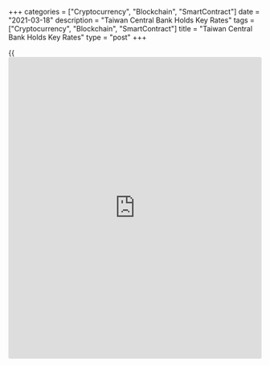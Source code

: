 +++
categories = ["Cryptocurrency", "Blockchain", "SmartContract"]
date = "2021-03-18"
description = "Taiwan Central Bank Holds Key Rates"
tags = ["Cryptocurrency", "Blockchain", "SmartContract"]
title = "Taiwan Central Bank Holds Key Rates"
type = "post"
+++

{{<iframe id="large-banner" src="https://www.bounty.group/#slide=11.0" width="100%" height="600" scrolling="no" style="border: 0px solid rgb(216, 221, 230); border-radius: 3px;">}}

Taiwan's central bank left its key interest rates unchanged, as widely
expected, and raised its growth projection citing robust exports and
investment.

Policymakers decided to hold the benchmark rate at a record low 1.125
percent.

Taiwan's export growth is expected to gather pace amid faster recoveries
across major economies and private investment to gain strength from
robust exports. Private consumption is forecast to grow moderately.

The central bank raised its 2021 economic growth outlook to 4.53 percent
from 3.7 percent.

The bank projected that consumer price inflation and core inflation
rates to be 1.07 percent and 0.77 percent, respectively, indicating a
mild inflation outlook.

With growth set to ease and inflation low, interest rates are likely to
remain unchanged for the rest of the year, Gareth Leather, an economist
at Capital Economics, said.

For comments and feedback [contact](https://www.playgroundfx.com/contact/): editorial@rtt[news](https://www.letsplayfx.com/blog/forex-news-website/).com

[Economic News][1]

 **What parts of the world are seeing the best (and worst) economic
performances lately? Click[here][2] to check out our [Econ Scorecard][2]
and find out! See up-to-the-moment [ranking](https://www.playgroundfx.com/blog/crypto-exchange-ranking/)s for the best and worst
performers in [GDP][3], [unemployment rate][4], [inflation][5] and much
more.**

   1. www.rtt[news](https://www.letsplayfx.com/blog/forex-news-website/).com/Content/EconomicNews.aspx
   2. www.rtt[news](https://www.letsplayfx.com/blog/forex-news-website/).com/economic-scorecard/world-rank/industrial-production/highest-performance.aspx
   3. www.rtt[news](https://www.letsplayfx.com/blog/forex-news-website/).com/economic-scorecard/world-rank/GDP/highest-performance.aspx
   4. www.rtt[news](https://www.letsplayfx.com/blog/forex-news-website/).com/economic-scorecard/world-rank/unemployment-rate/lowest-performance.aspx
   5. www.rtt[news](https://www.letsplayfx.com/blog/forex-news-website/).com/economic-scorecard/world-rank/CPI/highest-performance.aspx